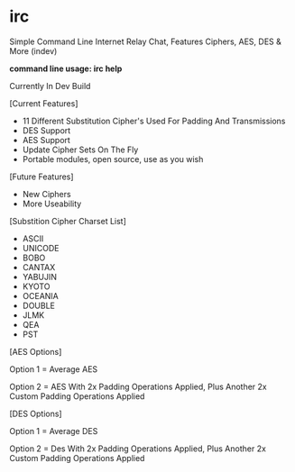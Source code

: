 # irc
Simple Command Line Internet Relay Chat, Features Ciphers, AES, DES &amp; More (indev)

**command line usage: irc help**

Currently In Dev Build

[Current Features]
- 11 Different Substitution Cipher's Used For Padding And Transmissions
- DES Support
- AES Support
- Update Cipher Sets On The Fly
- Portable modules, open source, use as you wish
  
[Future Features]
- New Ciphers
- More Useability


[Substition Cipher Charset List]
- ASCII
- UNICODE
- BOBO
- CANTAX
- YABUJIN
- KYOTO
- OCEANIA
- DOUBLE
- JLMK
- QEA
- PST

[AES Options]

Option 1 = Average AES

Option 2 = AES With 2x Padding Operations Applied, Plus Another 2x Custom Padding Operations Applied


[DES Options]

Option 1 = Average DES

Option 2 = Des With 2x Padding Operations Applied, Plus Another 2x Custom Padding Operations Applied
